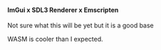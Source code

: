 #### ImGui x SDL3 Renderer x Emscripten

Not sure what this will be yet but it is a good base

WASM is cooler than I expected.